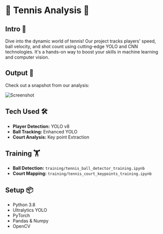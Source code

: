 
# 🎾 Tennis Analysis 🚀

## Intro 🌟
Dive into the dynamic world of tennis! Our project tracks players' speed, ball velocity, and shot count using cutting-edge YOLO and CNN technologies. It's a hands-on way to boost your skills in machine learning and computer vision.

## Output 🎥
Check out a snapshot from our analysis:

![Screenshot](C:\Users\victo\Tennis_Vision\tennis_analysis\runs\detect\predict2\image.png)

## Tech Used 🛠️
- **Player Detection:** YOLO v8
- **Ball Tracking:** Enhanced YOLO
- **Court Analysis:** Key point Extraction

## Training 🏋️
- **Ball Detection:** `training/tennis_ball_detector_training.ipynb`
- **Court Mapping:** `training/tennis_court_keypoints_training.ipynb`

## Setup 📦
- Python 3.8
- Ultralytics YOLO
- PyTorch
- Pandas & Numpy
- OpenCV


